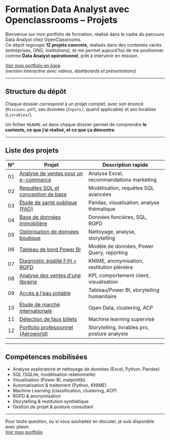 # Formation Data Analyst avec Openclassrooms – Projets

Bienvenue sur mon portfolio de formation, réalisé dans le cadre du parcours Data Analyst chez OpenClassrooms.  
Ce dépôt regroupe **12 projets concrets**, réalisés dans des contextes variés (entreprises, ONG, institutions), et me permet aujourd’hui de me positionner comme **Data Analyst opérationnel**, prêt à intervenir en mission.

[Voir mon portfolio en ligne](https://sites.google.com/view/portfolio-data-adrian/)  
*(version interactive avec vidéos, dashboards et présentations)*

---

## Structure du dépôt

Chaque dossier correspond à un projet complet, avec son énoncé (`Missions.pdf`), ses données (`Inputs/`, quand applicable) et ses livrables (`Livrables/`).

Un fichier `README.md` dans chaque dossier permet de comprendre **le contexte, ce que j’ai réalisé, et ce que ça démontre**.

---

## Liste des projets

| N° | Projet | Description rapide |
|----|--------|---------------------|
| 01 | [Analyse de ventes pour un e-commerce](./01.%20Faire%20une%20analyse%20de%20ventes%20pour%20un%20e-commerce) | Analyse Excel, recommandations marketing |
| 02 | [Requêtes SQL et conception de base](./02.%20Requ%C3%AAter%20une%20base%20de%20donn%C3%A9es%20avec%20SQL) | Modélisation, requêtes SQL avancées |
| 03 | [Étude de santé publique (FAO)](./03.%20R%C3%A9aliser%20une%20%C3%A9tude%20de%20sant%C3%A9%20publique%20avec%20Python) | Pandas, visualisation, analyse thématique |
| 04 | [Base de données immobilière](./04.%20Cr%C3%A9er%20et%20utiliser%20une%20base%20de%20donn%C3%A9es%20immobili%C3%A8re%20avec%20SQL) | Données foncières, SQL, RGPD |
| 05 | [Optimisation de données boutique](./05.%20Optimiser%20la%20gestion%20des%20donn%C3%A9es%20d%27une%20boutique%20avec%20Python) | Nettoyage, analyse, storytelling |
| 06 | [Tableau de bord Power BI](./06.%20Cr%C3%A9er%20un%20tableau%20de%20bord%20dynamique%20avec%20Power%20BI%20pour%20visualiser%20l%27avancement%20de%20projets) | Modèle de données, Power Query, reporting |
| 07 | [Diagnostic égalité F/H + RGPD](./07.%20Analyser%20des%20indicateurs%20de%20l%27%C3%A9galit%C3%A9%20femmes%20hommes%20en%20respect%20du%20RGPD) | KNIME, anonymisation, restitution plénière |
| 08 | [Analyse des ventes d'une librairie](./08.%20Analyser%20les%20ventes%20d%27une%20librairie%20avec%20Python) | KPI, comportement client, visualisation |
| 09 | [Accès à l'eau potable](./09.%20Faire%20une%20%C3%A9tude%20sur%20l%27eau%20potable) | Tableau/Power BI, storytelling humanitaire |
| 10 | [Étude de marché internationale](./10.%20Produire%20une%20%C3%A9tude%20de%20march%C3%A9%20avec%20Python) | Open Data, clustering, ACP |
| 11 | [Détection de faux billets](./11.%20D%C3%A9tecter%20des%20faux%20billets%20avec%20Python) | Machine learning supervisé |
| 12 | [Portfolio professionnel (Aéroworld)](./12.%20Cr%C3%A9er%20votre%20portfolio%20de%20professionnel%20de%20la%20data) | Storytelling, livrables pro, posture analyste |

---

## Compétences mobilisées

- Analyse exploratoire et nettoyage de données (Excel, Python, Pandas)
- SQL (SQLite, modélisation relationnelle)
- Visualisation (Power BI, matplotlib)
- Automatisation & traitement (Python, KNIME)
- Machine Learning (classification, clustering, ACP)
- RGPD & anonymisation
- Storytelling & restitution synthétique
- Gestion de projet & posture consultant

---

Pour toute question, ou si vous souhaitez en discuter, je suis disponible avec plaisir.  
[Voir mon portfolio](https://sites.google.com/view/portfolio-data-adrian/)
